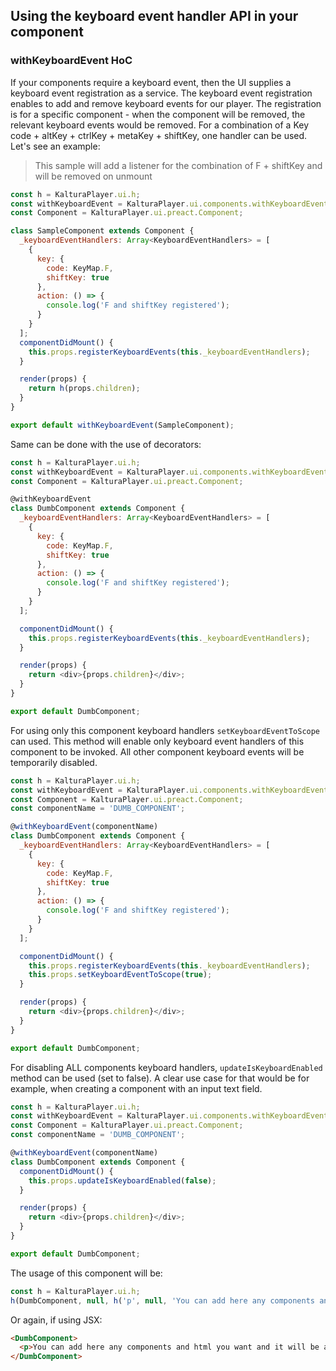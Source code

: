 ## Using the keyboard event handler API in your component

### withKeyboardEvent HoC

If your components require a keyboard event, then the UI supplies a keyboard event registration as a service.
The keyboard event registration enables to add and remove keyboard events for our player.
The registration is for a specific component - when the component will be removed, the relevant keyboard events would be removed.
For a combination of a Key code + altKey + ctrlKey + metaKey + shiftKey, one handler can be used.
Let's see an example:

> This sample will add a listener for the combination of F + shiftKey and will be removed on unmount

```javascript
const h = KalturaPlayer.ui.h;
const withKeyboardEvent = KalturaPlayer.ui.components.withKeyboardEvent;
const Component = KalturaPlayer.ui.preact.Component;

class SampleComponent extends Component {
  _keyboardEventHandlers: Array<KeyboardEventHandlers> = [
    {
      key: {
        code: KeyMap.F,
        shiftKey: true
      },
      action: () => {
        console.log('F and shiftKey registered');
      }
    }
  ];
  componentDidMount() {
    this.props.registerKeyboardEvents(this._keyboardEventHandlers);
  }

  render(props) {
    return h(props.children);
  }
}

export default withKeyboardEvent(SampleComponent);
```

Same can be done with the use of decorators:

```javascript
const h = KalturaPlayer.ui.h;
const withKeyboardEvent = KalturaPlayer.ui.components.withKeyboardEvent;
const Component = KalturaPlayer.ui.preact.Component;

@withKeyboardEvent
class DumbComponent extends Component {
  _keyboardEventHandlers: Array<KeyboardEventHandlers> = [
    {
      key: {
        code: KeyMap.F,
        shiftKey: true
      },
      action: () => {
        console.log('F and shiftKey registered');
      }
    }
  ];

  componentDidMount() {
    this.props.registerKeyboardEvents(this._keyboardEventHandlers);
  }

  render(props) {
    return <div>{props.children}</div>;
  }
}

export default DumbComponent;
```

For using only this component keyboard handlers `setKeyboardEventToScope` can used.
This method will enable only keyboard event handlers of this component to be invoked.
All other component keyboard events will be temporarily disabled.

```javascript
const h = KalturaPlayer.ui.h;
const withKeyboardEvent = KalturaPlayer.ui.components.withKeyboardEvent;
const Component = KalturaPlayer.ui.preact.Component;
const componentName = 'DUMB_COMPONENT';

@withKeyboardEvent(componentName)
class DumbComponent extends Component {
  _keyboardEventHandlers: Array<KeyboardEventHandlers> = [
    {
      key: {
        code: KeyMap.F,
        shiftKey: true
      },
      action: () => {
        console.log('F and shiftKey registered');
      }
    }
  ];

  componentDidMount() {
    this.props.registerKeyboardEvents(this._keyboardEventHandlers);
    this.props.setKeyboardEventToScope(true);
  }

  render(props) {
    return <div>{props.children}</div>;
  }
}

export default DumbComponent;
```

For disabling ALL components keyboard handlers, `updateIsKeyboardEnabled` method can be used (set to false).
A clear use case for that would be for example, when creating a component with an input text field.

```javascript
const h = KalturaPlayer.ui.h;
const withKeyboardEvent = KalturaPlayer.ui.components.withKeyboardEvent;
const Component = KalturaPlayer.ui.preact.Component;
const componentName = 'DUMB_COMPONENT';

@withKeyboardEvent(componentName)
class DumbComponent extends Component {
  componentDidMount() {
    this.props.updateIsKeyboardEnabled(false);
  }

  render(props) {
    return <div>{props.children}</div>;
  }
}

export default DumbComponent;
```

The usage of this component will be:

```javascript
const h = KalturaPlayer.ui.h;
h(DumbComponent, null, h('p', null, 'You can add here any components and html you want and it will be appended to the DumbComponent'));
```

Or again, if using JSX:

```html
<DumbComponent>
  <p>You can add here any components and html you want and it will be appended to the DumbComponent</p>
</DumbComponent>
```
